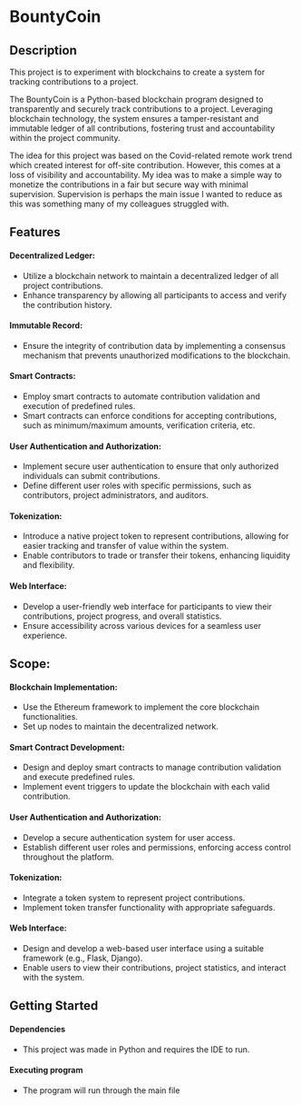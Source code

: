 # BountyCoin

## Description
This project is to experiment with blockchains to create a system for tracking contributions to a project.

The BountyCoin is a Python-based blockchain program designed to transparently and securely track contributions to a project. Leveraging blockchain technology, the system ensures a tamper-resistant and immutable ledger of all contributions, fostering trust and accountability within the project community.

The idea for this project was based on the Covid-related remote work trend which created interest for off-site contribution. However, this comes at a loss of visibility and accountability. My idea was to make a simple way to monetize the contributions in a fair but secure way with minimal supervision. Supervision is perhaps the main issue I wanted to reduce as this was something many of my colleagues struggled with.

## Features 
#### Decentralized Ledger:

* Utilize a blockchain network to maintain a decentralized ledger of all project contributions.
* Enhance transparency by allowing all participants to access and verify the contribution history.

#### Immutable Record:

* Ensure the integrity of contribution data by implementing a consensus mechanism that prevents unauthorized modifications to the blockchain.

#### Smart Contracts:

* Employ smart contracts to automate contribution validation and execution of predefined rules.
* Smart contracts can enforce conditions for accepting contributions, such as minimum/maximum amounts, verification criteria, etc.

#### User Authentication and Authorization:

* Implement secure user authentication to ensure that only authorized individuals can submit contributions.
* Define different user roles with specific permissions, such as contributors, project administrators, and auditors.

#### Tokenization:

* Introduce a native project token to represent contributions, allowing for easier tracking and transfer of value within the system.
* Enable contributors to trade or transfer their tokens, enhancing liquidity and flexibility.

#### Web Interface:

* Develop a user-friendly web interface for participants to view their contributions, project progress, and overall statistics.
* Ensure accessibility across various devices for a seamless user experience.

## Scope:

#### Blockchain Implementation:

* Use the Ethereum framework to implement the core blockchain functionalities.
* Set up nodes to maintain the decentralized network.

#### Smart Contract Development:

* Design and deploy smart contracts to manage contribution validation and execute predefined rules.
* Implement event triggers to update the blockchain with each valid contribution.

#### User Authentication and Authorization:

* Develop a secure authentication system for user access.
* Establish different user roles and permissions, enforcing access control throughout the platform.

#### Tokenization:

* Integrate a token system to represent project contributions.
* Implement token transfer functionality with appropriate safeguards.

#### Web Interface:

* Design and develop a web-based user interface using a suitable framework (e.g., Flask, Django).
* Enable users to view their contributions, project statistics, and interact with the system.

## Getting Started

#### Dependencies

* This project was made in Python and requires the IDE to run.

#### Executing program

* The program will run through the main file


